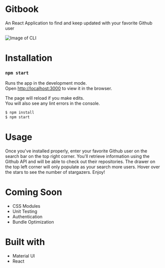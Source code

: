 # Gitbook
An React Application to find and keep updated with your favorite Github user

![Image of CLI](https://image.ibb.co/kGUqyS/Screen_Shot_2018_03_07_at_12_04_26_PM.png)

# Installation

### `npm start`

Runs the app in the development mode.<br>
Open [http://localhost:3000](http://localhost:3000) to view it in the browser.

The page will reload if you make edits.<br>
You will also see any lint errors in the console.

  ```sh
$ npm install
$ npm start
```
# Usage

Once you've installed properly, enter your favorite Github user on the search bar on the top right corner. You'll retrieve information using the Github API and will be able to check out their repositories. The drawer on the top left corner will only populate as your search more users. Hover over the stars to see the number of stargazers. Enjoy!

# Coming Soon
- CSS Modules
- Unit Testing
- Authentication
- Bundle Optimization

# Built with
- Material UI
- React




